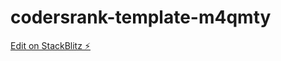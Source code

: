 # codersrank-template-m4qmty

[Edit on StackBlitz ⚡️](https://stackblitz.com/edit/codersrank-template-m4qmty)